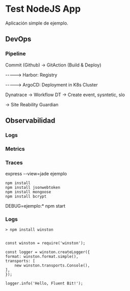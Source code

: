 # Test NodeJS App
Aplicación simple de ejemplo.

## DevOps
### Pipeline
 Commit (Github) -> GitAction (Build & Deploy) 
  
  -----> Harbor: Registry
  
  -----> ArgoCD: Deployment in  K8s Cluster

 Dynatrace
 -> Workflow DT -> Create event, sysntetic, slo
 
 -> Site Reability Guardian

## Observabilidad
### Logs
### Metrics
### Traces

express --view=jade ejemplo

    npm install
    npm install jsonwebtoken
    npm install mongoose
    npm install bcrypt

DEBUG=ejemplo:* npm start


### Logs
    > npm install winston


    const winston = require('winston');

    const logger = winston.createLogger({
    format: winston.format.simple(),
    transports: [
        new winston.transports.Console(),
    ],
    });

    logger.info('Hello, Fluent Bit!');
